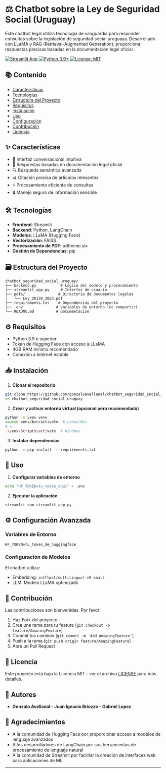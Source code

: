 # ⚖️ Chatbot sobre la Ley de Seguridad Social (Uruguay)

Este chatbot legal utiliza tecnología de vanguardia para responder consultas sobre la legislación de seguridad social uruguaya. Desarrollado con LLaMA y RAG (Retrieval-Augmented Generation), proporciona respuestas precisas basadas en la documentación legal oficial.

[![Streamlit App](https://static.streamlit.io/badges/streamlit_badge_black_white.svg)](https://your-app-url-here)
[![Python 3.9+](https://img.shields.io/badge/python-3.9+-blue.svg)](https://www.python.org/downloads/)
[![License: MIT](https://img.shields.io/badge/License-MIT-yellow.svg)](https://opensource.org/licenses/MIT)

## 📚 Contenido
- [Características](#-características)
- [Tecnologías](#-tecnologías)
- [Estructura del Proyecto](#-estructura-del-proyecto)
- [Requisitos](#-requisitos)
- [Instalación](#-instalación)
- [Uso](#-uso)
- [Configuración](#-configuración)
- [Contribución](#-contribución)
- [Licencia](#-licencia)

## ✨ Características

- 🤖 Interfaz conversacional intuitiva
- 📝 Respuestas basadas en documentación legal oficial
- 🔍 Búsqueda semántica avanzada
- 📊 Citación precisa de artículos relevantes
- ⚡ Procesamiento eficiente de consultas
- 🔒 Manejo seguro de información sensible

## 🛠 Tecnologías

- **Frontend**: Streamlit
- **Backend**: Python, LangChain
- **Modelos**: LLaMA (Hugging Face)
- **Vectorización**: FAISS
- **Procesamiento de PDF**: pdfminer.six
- **Gestión de Dependencias**: pip

## 🗃 Estructura del Proyecto

```text
chatbot_seguridad_social_uruguay/
├── backend.py           # Lógica del modelo y procesamiento
├── streamlit_app.py     # Interfaz de usuario
├── pdfs/               # Directorio de documentos legales
│   └── Ley_20130_2023.pdf
├── requirements.txt    # Dependencias del proyecto
├── .env               # Variables de entorno (no compartir)
└── README.md          # Documentación
```

## ⚙️ Requisitos

- Python 3.9 o superior
- Token de Hugging Face con acceso a LLaMA
- 4GB RAM mínimo recomendado
- Conexión a Internet estable

## 📥 Instalación

1. **Clonar el repositorio**
```bash
git clone https://github.com/gonzaloavellanal/chatbot_seguridad_social_uruguay
cd chatbot_seguridad_social_uruguay
```

2. **Crear y activar entorno virtual (opcional pero recomendado)**
```bash
python -m venv venv
source venv/bin/activate  # Linux/Mac
# o
.\venv\Scripts\activate  # Windows
```

3. **Instalar dependencias**
```bash
python -m pip install -r requirements.txt
```

## 🚀 Uso

1. **Configurar variables de entorno**
```bash
echo "HF_TOKEN=tu_token_aquí" > .env
```

2. **Ejecutar la aplicación**
```bash
streamlit run streamlit_app.py
```

## ⚙️ Configuración Avanzada

### Variables de Entorno
```env
HF_TOKEN=tu_token_de_huggingface
```

### Configuración de Modelos
El chatbot utiliza:
- Embedding: `intfloat/multilingual-e5-small`
- LLM: Modelo LLaMA optimizado

## 🤝 Contribución

Las contribuciones son bienvenidas. Por favor:

1. Haz Fork del proyecto
2. Crea una rama para tu feature (`git checkout -b feature/AmazingFeature`)
3. Commit tus cambios (`git commit -m 'Add AmazingFeature'`)
4. Push a la rama (`git push origin feature/AmazingFeature`)
5. Abre un Pull Request

## 📝 Licencia

Este proyecto está bajo la Licencia MIT - ver el archivo [LICENSE](LICENSE) para más detalles.

## 👥 Autores

- **Gonzalo Avellanal - Juan Ignacio Briozzo - Gabriel Lopez**

## 🙏 Agradecimientos

- A la comunidad de Hugging Face por proporcionar acceso a modelos de lenguaje avanzados
- A los desarrolladores de LangChain por sus herramientas de procesamiento de lenguaje natural
- A la comunidad de Streamlit por facilitar la creación de interfaces web para aplicaciones de ML

---

